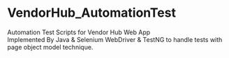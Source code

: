 # VendorHub_AutomationTest
Automation Test Scripts for Vendor Hub Web App   
Implemented By Java & Selenium WebDriver & TestNG to handle tests with page object model technique.
